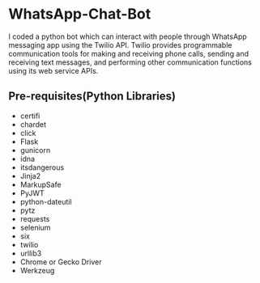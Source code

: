 # WhatsApp-Chat-Bot
I coded a python bot which can interact with people through WhatsApp messaging app using the Twilio API. Twilio provides programmable communication tools for making and receiving phone calls, sending and receiving text messages, and performing other communication functions using its web service APIs.

## Pre-requisites(Python Libraries)

- certifi
- chardet
- click
- Flask
- gunicorn
- idna
- itsdangerous
- Jinja2
- MarkupSafe
- PyJWT
- python-dateutil
- pytz
- requests
- selenium
- six
- twilio
- urllib3
- Chrome or Gecko Driver
- Werkzeug
